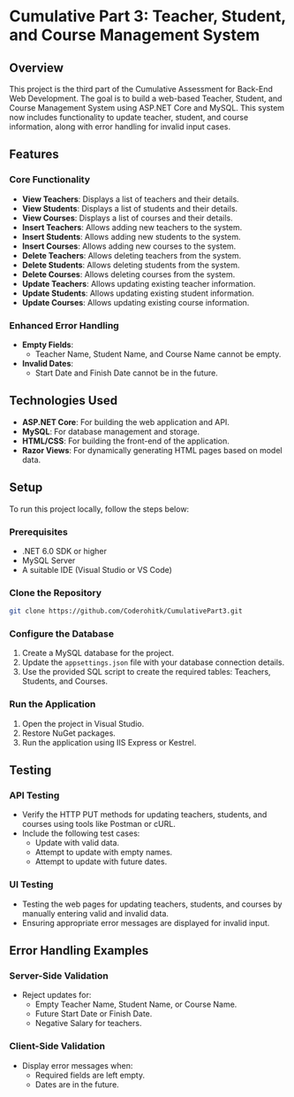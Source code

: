 # Cumulative Part 3: Teacher, Student, and Course Management System

## Overview

This project is the third part of the Cumulative Assessment for Back-End Web Development. The goal is to build a web-based Teacher, Student, and Course Management System using ASP.NET Core and MySQL. This system now includes functionality to update teacher, student, and course information, along with error handling for invalid input cases.

## Features

### Core Functionality
- **View Teachers**: Displays a list of teachers and their details.
- **View Students**: Displays a list of students and their details.
- **View Courses**: Displays a list of courses and their details.
- **Insert Teachers**: Allows adding new teachers to the system.
- **Insert Students**: Allows adding new students to the system.
- **Insert Courses**: Allows adding new courses to the system.
- **Delete Teachers**: Allows deleting teachers from the system.
- **Delete Students**: Allows deleting students from the system.
- **Delete Courses**: Allows deleting courses from the system.
- **Update Teachers**: Allows updating existing teacher information.
- **Update Students**: Allows updating existing student information.
- **Update Courses**: Allows updating existing course information.

### Enhanced Error Handling
- **Empty Fields**:
  - Teacher Name, Student Name, and Course Name cannot be empty.
- **Invalid Dates**:
  - Start Date and Finish Date cannot be in the future.


## Technologies Used

- **ASP.NET Core**: For building the web application and API.
- **MySQL**: For database management and storage.
- **HTML/CSS**: For building the front-end of the application.
- **Razor Views**: For dynamically generating HTML pages based on model data.

## Setup

To run this project locally, follow the steps below:

### Prerequisites

- .NET 6.0 SDK or higher
- MySQL Server
- A suitable IDE (Visual Studio or VS Code)

### Clone the Repository

```bash
git clone https://github.com/Coderohitk/CumulativePart3.git
```

### Configure the Database

1. Create a MySQL database for the project.
2. Update the `appsettings.json` file with your database connection details.
3. Use the provided SQL script to create the required tables: Teachers, Students, and Courses.

### Run the Application

1. Open the project in Visual Studio.
2. Restore NuGet packages.
3. Run the application using IIS Express or Kestrel.



## Testing

### API Testing

- Verify the HTTP PUT methods for updating teachers, students, and courses using tools like Postman or cURL.
- Include the following test cases:
  - Update with valid data.
  - Attempt to update with empty names.
  - Attempt to update with future dates.

### UI Testing

- Testing the web pages for updating teachers, students, and courses by manually entering valid and invalid data.
- Ensuring appropriate error messages are displayed for invalid input.

## Error Handling Examples

### Server-Side Validation
- Reject updates for:
  - Empty Teacher Name, Student Name, or Course Name.
  - Future Start Date or Finish Date.
  - Negative Salary for teachers.

### Client-Side Validation
- Display error messages when:
  - Required fields are left empty.
  - Dates are in the future.

